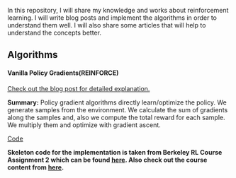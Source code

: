 In this repository, I will share my knowledge and works about reinforcement learning. I will write blog posts and implement the algorithms in order to understand them well. I will also share some articles that will help to understand the concepts better.

## Algorithms

#### Vanilla Policy Gradients(REINFORCE)

[Check out the blog post for detailed explanation.](https://snnclsr.github.io/2019/03/14/policy-gradients/)

**Summary:** Policy gradient algorithms directly learn/optimize the policy. We generate samples from the environment. We calculate the sum of gradients along the samples and, also we compute the total reward for each sample. We multiply them and optimize with gradient ascent.

[Code](https://github.com/snnclsr/rl/blob/master/vpg.py)

**Skeleton code for the implementation is taken from Berkeley RL Course Assignment 2 which can be found [here](https://github.com/berkeleydeeprlcourse/homework). Also check out the course content from [here](http://rail.eecs.berkeley.edu/deeprlcourse/).**
